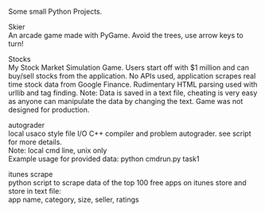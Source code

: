 Some small Python Projects.

Skier  
An arcade game made with PyGame. Avoid the trees, use arrow keys to turn!

Stocks  
My Stock Market Simulation Game. Users start off with $1 million
and can buy/sell stocks from the application. No APIs used, application
scrapes real time stock data from Google Finance. Rudimentary HTML parsing used
with urllib and tag finding.
Note: Data is saved in a text file, cheating is very easy as anyone
can manipulate the data by changing the text. Game was not designed for 
production.

autograder  
local usaco style file I/O C++ compiler and problem autograder. see script for more details.  
Note: local cmd line, unix only  
Example usage for provided data: python cmdrun.py task1

itunes scrape  
python script to scrape data of the top 100 free apps on itunes store and store in text file:  
app name, category, size, seller, ratings

